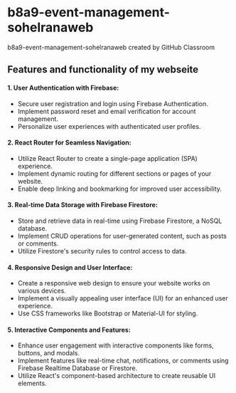 # b8a9-event-management-sohelranaweb
b8a9-event-management-sohelranaweb created by GitHub Classroom

## Features and functionality of my webseite
#### 1. User Authentication with Firebase:
- Secure user registration and login using Firebase Authentication.
- Implement password reset and email verification for account management.
- Personalize user experiences with authenticated user profiles.

#### 2. React Router for Seamless Navigation:
- Utilize React Router to create a single-page application (SPA) experience.
- Implement dynamic routing for different sections or pages of your website.
- Enable deep linking and bookmarking for improved user accessibility.

#### 3. Real-time Data Storage with Firebase Firestore:
- Store and retrieve data in real-time using Firebase Firestore, a NoSQL database.
- Implement CRUD operations for user-generated content, such as posts or comments.
- Utilize Firestore's security rules to control access to data.

#### 4. Responsive Design and User Interface:
- Create a responsive web design to ensure your website works on various devices.
- Implement a visually appealing user interface (UI) for an enhanced user experience.
- Use CSS frameworks like Bootstrap or Material-UI for styling.

#### 5. Interactive Components and Features:
- Enhance user engagement with interactive components like forms, buttons, and modals.
- Implement features like real-time chat, notifications, or comments using Firebase Realtime Database or Firestore.
- Utilize React's component-based architecture to create reusable UI elements.
